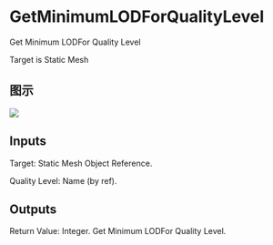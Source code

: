 # GetMinimumLODForQualityLevel

Get Minimum LODFor Quality Level

Target is Static Mesh

## 图示

![]($-20221218-21031191.png)

## Inputs

Target: Static Mesh Object Reference.

Quality Level: Name (by ref).  

## Outputs

Return Value: Integer. Get Minimum LODFor Quality Level.

